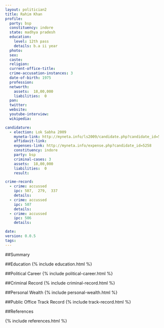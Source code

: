 ```yaml
---
layout: politician2
title: Rahim Khan
profile: 
  party: bsp
  constituency: indore
  state: madhya pradesh
  education: 
    level: 12th pass
    details: b.a ii year
  photo: 
  sex: 
  caste: 
  religion: 
  current-office-title: 
  crime-accusation-instances: 3
  date-of-birth: 1975
  profession: 
  networth: 
    assets:  18,00,000
    liabilities:  0
  pan: 
  twitter: 
  website: 
  youtube-interview: 
  wikipedia: 

candidature: 
  - election: Lok Sabha 2009
    myneta-link: http://myneta.info/ls2009/candidate.php?candidate_id=5258
    affidavit-link: 
    expenses-link: http://myneta.info/expense.php?candidate_id=5258
    constituency: indore 
    party: bsp
    criminal-cases: 3
    assets:  18,00,000
    liabilities:  0
    result:  

crime-record: 
  - crime: accussed
    ipc: 507,  279,  337
    details:    
  - crime: accussed
    ipc: 507
    details:    
  - crime: accussed
    ipc: 506
    details:    

date: 
version: 0.0.5
tags: 
---
```

##Summary


##Education
{% include education.html %}


##Political Career
{% include political-career.html %}


##Criminal Record
{% include criminal-record.html %}


##Personal Wealth
{% include personal-wealth.html %}


##Public Office Track Record
{% include track-record.html %}


##References


{% include references.html %}